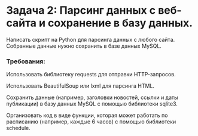 # Задача 2: Парсинг данных с веб-сайта и сохранение в базу данных.
Написать скрипт на Python для парсинга данных с любого сайта. Собранные данные нужно сохранить в базе данных MySQL.
### Требования:
Использовать библиотеку requests для отправки HTTP-запросов.

Использовать BeautifulSoup или lxml для парсинга HTML.

Сохранить данные (например, заголовки новостей, ссылки и даты публикации) в базу данных MySQL с помощью библиотеки sqlite3.

Организовать код в виде функции, которая может работать по расписанию (например, каждые 6 часов) с помощью библиотеки schedule.